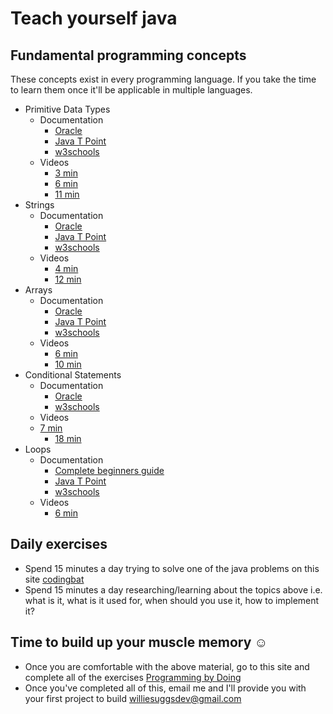 # Teach yourself java

## Fundamental programming concepts
These concepts exist in every programming language. If you take the time to learn them once it'll be applicable in multiple languages.

* Primitive Data Types
  * Documentation
    * [Oracle](https://docs.oracle.com/javase/tutorial/java/nutsandbolts/datatypes.html)
    * [Java T Point](https://www.javatpoint.com/primitive-data-types-in-java)
    * [w3schools](https://www.w3schools.com/java/java_data_types.asp)
  * Videos
    * [3 min](https://www.youtube.com/watch?v=2SDFvqt6mkk)
    * [6 min](https://www.youtube.com/watch?v=SFreQogjXH0)
    * [11 min](https://www.youtube.com/watch?v=qUXbJziVs_o)
* Strings
  * Documentation
    * [Oracle](https://docs.oracle.com/javase/7/docs/api/java/lang/String.html)
    * [Java T Point](https://www.javatpoint.com/java-string)
    * [w3schools](https://www.w3schools.com/java/java_strings.asp)
  * Videos
    * [4 min](https://www.youtube.com/watch?v=k1hU1WM2H4s)
    * [12 min](https://www.youtube.com/watch?v=R57pDw5cvGA)
* Arrays
  * Documentation
    * [Oracle](https://docs.oracle.com/javase/7/docs/api/java/util/Arrays.html)
    * [Java T Point](https://www.javatpoint.com/array-in-java)
    * [w3schools](https://www.w3schools.com/java/java_arrays.asp)
  * Videos
    * [6 min](https://www.youtube.com/watch?v=o2ARur9hs9M&feature=emb_logo)
    * [10 min](https://www.youtube.com/watch?v=2BM7VuASaJI)
* Conditional Statements
  * Documentation
    * [Oracle](https://docs.oracle.com/javase/tutorial/java/nutsandbolts/if.html)
    * [w3schools](https://www.w3schools.com/java/java_conditions.asp)
  * Videos
  * [7 min](https://www.youtube.com/watch?v=-R7yw0De3n4&t=122s)
    * [18 min](https://www.youtube.com/watch?v=nMmIXDC8hPg&t=3s)  
* Loops
  * Documentation
    * [Complete beginners guide](https://techvidvan.com/tutorials/java-loops/#:~:text=In%20Java%2C%20there%20are%20three%20kinds%20of%20loops,particular%20condition%20is%20generally%20known%20as%20loop%20control.l)
    * [Java T Point](https://www.javatpoint.com/java-for-loop)
    * [w3schools](https://www.w3schools.com/java/java_for_loop.asp)
  * Videos
    * [6 min](https://www.youtube.com/watch?v=bfNcdHaNn1M)


## Daily exercises
  * Spend 15 minutes a day trying to solve one of the java problems on this site [codingbat](https://codingbat.com/prob/p187868)
  * Spend 15 minutes a day researching/learning about the topics above i.e. what is it, what is it used for, when should you use it, how to implement it?

  ## Time to build up your muscle memory ☺
  * Once you are comfortable with the above material, go to this site and complete all of the exercises [Programming by Doing](https://programmingbydoing.com/)
  * Once you've completed all of this, email me and I'll provide you with your first project to build williesuggsdev@gmail.com
